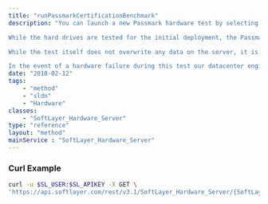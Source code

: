 ```yaml
---
title: "runPassmarkCertificationBenchmark"
description: "You can launch a new Passmark hardware test by selecting from your server list. It will bring your server offline for approximately 20 minutes while the testing is in progress, and will publish a certificate with the results to your hardware details page. 

While the hard drives are tested for the initial deployment, the Passmark Certificate utility will not test the hard drives on your live server. This is to ensure that no data is overwritten. If you would like to test the server's hard drives, you can have the full Passmark suite installed to your server free of charge through a new Support ticket. 

While the test itself does not overwrite any data on the server, it is recommended that you make full off-server backups of all data prior to launching the test. The Passmark hardware test is designed to force any latent hardware issues to the surface, so hardware failure is possible. 

In the event of a hardware failure during this test our datacenter engineers will be notified of the problem automatically. They will then replace any failed components to bring your server back online, and will be contacting you to ensure that impact on your server is minimal. "
date: "2018-02-12"
tags:
    - "method"
    - "sldn"
    - "Hardware"
classes:
    - "SoftLayer_Hardware_Server"
type: "reference"
layout: "method"
mainService : "SoftLayer_Hardware_Server"
---
```


### Curl Example
```bash
curl -u $SL_USER:$SL_APIKEY -X GET \
'https://api.softlayer.com/rest/v3.1/SoftLayer_Hardware_Server/{SoftLayer_Hardware_ServerID}/runPassmarkCertificationBenchmark'
```
